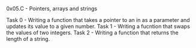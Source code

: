0x05.C - Pointers, arrays and strings

Task 0 - Writing a function that takes a pointer to an in as a parameter and updates its value to a given number.
Task 1 - Writing a fucntion that swaps the values of two integers.
Task 2 - Writing a function that returns the length of a string.
